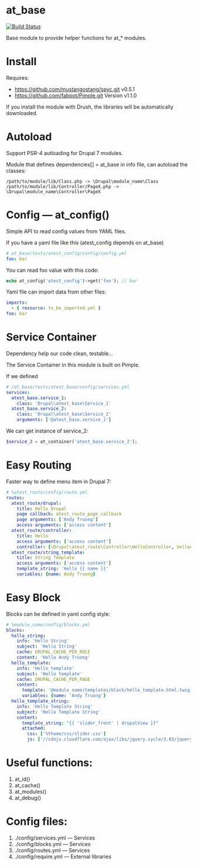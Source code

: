 at_base
=======

[![Build Status](https://secure.travis-ci.org/andytruong/at_base.png?branch=6.x-2.x)](http://travis-ci.org/andytruong/at_base?branch=6.x-2.x)

Base module to provide helper functions for at_* modules.

Install
=====

Requires:

  - https://github.com/mustangostang/spyc.git v0.5.1
  - https://github.com/fabpot/Pimple.git Version v1.1.0

If you install the module with Drush, the libraries will be automatically
downloaded.

Autoload
=====

Support PSR-4 autloading for Drupal 7 modules.

Module that defines dependencies[] = at_base in info file, can autoload the
classes:

````
/path/to/module/lib/Class.php -> \Drupal\module_name\Class
/path/to/module/lib/Controller/PageX.php -> \Drupal\module_name\Controller\PageX
````

Config — at_config()
====

Simple API to read config values from YAML files.

If you have a yaml file like this (atest_config depends on at_base)

````yaml
# at_base/tests/atest_config/config/config.yml
foo: bar
````

You can read foo value with this code:
````php
echo at_config('atest_config')->get('foo'); // bar
````

Yaml file can import data from other files:

````yaml
imports:
  - { resource: to_be_imported.yml }
foo: bar
````

Service Container
=======

Dependency help our code clean, testable…

The Service Container in this module is built on Pimple.

If we defined

````yaml
# /at_base/tests/atest_base/config/services.yml
services:
  atest_base.service_1:
    class: 'Drupal\atest_base\Service_1'
  atest_base.service_2:
    class: 'Drupal\atest_base\Service_2'
    arguments: ['@atest_base.service_1']
````

We can get instance of service_2:

````php
$service_2 = at_container('atest_base.service_2');
````

Easy Routing
=======

Faster way to define menu item in Drupal 7:

```yaml
# %atest_route/config/route.yml
routes:
  atest_route/drupal:
    title: Hello Drupal
    page callback: atest_route_page_callback
    page arguments: ['Andy Truong']
    access arguments: ['access content']
  atest_route/controller:
    title: Hello
    access arguments: ['access content']
    controller: [\Drupal\atest_route\Controller\HelloController, helloAction, {name: 'Andy Truong'}]
  atest_route/string_template:
    title: String Template
    access arguments: ['access content']
    template_string: 'Hello {{ name }}'
    variables: {name: Andy Truong}
```

Easy Block
=======

Blocks can be defined in yaml config style:

```yaml
# %module_name/config/blocks.yml
blocks:
  hello_string:
    info: 'Hello String'
    subject: 'Hello String'
    cache: DRUPAL_CACHE_PER_ROLE
    content: 'Hello Andy Truong'
  hello_template:
    info: 'Hello template'
    subject: 'Hello template'
    cache: DRUPAL_CACHE_PER_PAGE
    content:
      template: '@module_name/templates/block/hello_template.html.twig'
      variables: {name: 'Andy Truong'}
  hello_template_string:
    info: 'Hello Template String'
    subject: 'Hello Template String'
    content:
      template_string: "{{ 'slider_front' | drupalView }}"
      attached:
        css: ['%theme/css/slider.css']
        js: ['//cdnjs.cloudflare.com/ajax/libs/jquery.cycle/3.03/jquery.cycle.all.min.js']
```

Useful functions:
=======

1. at_id()
2. at_cache()
3. at_modules()
4. at_debug()

Config files:
=======

1. ./config/services.yml — Services
2. ./config/blocks.yml — Services
3. ./config/routes.yml — Services
4. ./config/require.yml — External libraries
